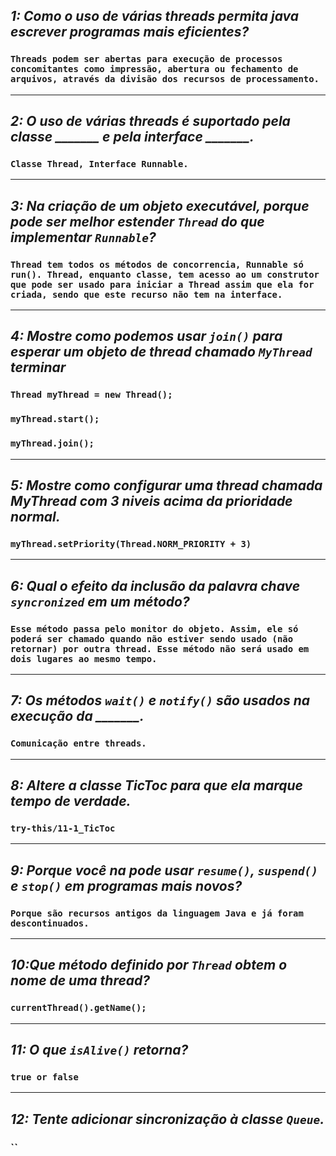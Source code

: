 ## ***1: Como o uso de várias threads permita java escrever programas mais eficientes?***
### `Threads podem ser abertas para execução de processos concomitantes como impressão, abertura ou fechamento de arquivos, através da divisão dos recursos de processamento.`


---
## ***2: O uso de várias threads é suportado pela classe _______ e pela interface _______.***
### `Classe Thread, Interface Runnable.`


---
## ***3: Na criação de um objeto executável, porque pode ser melhor estender `Thread` do que implementar `Runnable`?***
### `Thread tem todos os métodos de concorrencia, Runnable só run(). Thread, enquanto classe, tem acesso ao um construtor que pode ser usado para iniciar a Thread assim que ela for criada, sendo que este recurso não tem na interface.`


---
## ***4: Mostre como podemos usar `join()` para esperar um objeto de thread chamado `MyThread` terminar***
### `Thread myThread = new Thread();`
### `myThread.start();`
### `myThread.join();`


---
## ***5: Mostre como configurar uma thread chamada MyThread com 3 niveis acima da prioridade normal.***
### `myThread.setPriority(Thread.NORM_PRIORITY + 3)`


---
## ***6: Qual o efeito da inclusão da palavra chave `syncronized` em um método?***
### `Esse método passa pelo monitor do objeto. Assim, ele só poderá ser chamado quando não estiver sendo usado (não retornar) por outra thread. Esse método não será usado em dois lugares ao mesmo tempo.`


---
## ***7: Os métodos `wait()` e `notify()` são usados na execução da _______.***
### `Comunicação entre threads.`


---
## ***8: Altere a classe TicToc para que ela marque tempo de verdade.***
### `try-this/11-1_TicToc`


---
## ***9: Porque você na pode usar `resume()`, `suspend()` e `stop()` em programas mais novos?***
### `Porque são recursos antigos da linguagem Java e já foram descontinuados.`


---
## ***10:Que método definido por `Thread` obtem o nome de uma thread?***
### `currentThread().getName();`


---
## ***11: O que `isAlive()` retorna?***
### `true or false`


---
## ***12: Tente adicionar sincronização à classe `Queue`.***
### ``
